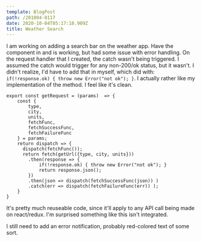 ```yaml
---
template: BlogPost
path: /201004-0117
date: 2020-10-04T05:17:18.909Z
title: Weather Search
---
```

I am working on adding a search bar on the weather app.  Have the component in and is working, but had some issue with error handling.  On the request handler that I created, the catch wasn't being triggered.  I assumed the catch would trigger for any non-200/ok status, but it wasn't.  I didn't realize, I'd have to add that in myself, which did with:
`if(!response.ok) { throw new Error("not ok"); }`.  I actually rather like my implementation of the method.  I feel like it's clean.
```
export const getRequest = (params)  => {
    const {
        type,
        city,
        units,
        fetchFunc,
        fetchSuccessFunc,
        fetchFailureFunc
    } = params;
    return dispatch => {
      dispatch(fetchFunc());
      return fetch(getUrl({type, city, units}))
        .then(response => {
            if(!response.ok) { throw new Error("not ok"); }
            return response.json();
        })
        .then(json => dispatch(fetchSuccessFunc(json)) )
        .catch(err => dispatch(fetchFailureFunc(err)) );
    }
}
```

It's pretty much reuseable code, since it'll apply to any API call being made on react/redux.  I'm surprised something like this isn't integrated.

I still need to add an error notification, probably red-colored text of some sort.